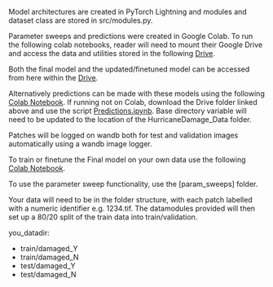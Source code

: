 Model architectures are created in PyTorch Lightning and modules and dataset class are stored in src/modules.py. 

Parameter sweeps and predictions were created in Google Colab. To run the following colab notebooks, reader will need to mount their Google Drive and access the data and utilities stored in the following [Drive](https://drive.google.com/drive/folders/1b9qMhMblYRnJHzZOqJeFnltUX9jpfLTo?usp=sharing). 

Both the final model and the updated/finetuned model can be accessed from here within the [Drive](https://drive.google.com/drive/folders/1sSKn6YagtzL70m8Ck3N3yppETwmd0hae?usp=sharing).

Alternatively predictions can be made with these models using the following [Colab Notebook](https://colab.research.google.com/drive/1EQUWDyDrzC-ZCKZ-z6f0sTiqZ1TF0BoX?usp=sharing). If running not on Colab, download the Drive folder linked above and use the script [Predictions.ipynb](https://github.com/graceebc9/HurricaneDamage/blob/main/model/Predictions.ipynb). Base directory variable will need to be updated to the location of the HurricaneDamage_Data folder. 

Patches will be logged on wandb both for test and validation images automatically using a wandb image logger. 

To train or finetune the Final model on your own data use the following [Colab Notebook](https://colab.research.google.com/drive/1M_XMjO6K1uJeCehBkYy9ijEa7eX9qDtb?usp=sharing). 

To use the parameter sweep functionality, use the [param_sweeps] folder. 

Your data will need to be in the folder structure, with each patch labelled with a numeric identifier e.g. 1234.tif. The datamodules provided will then set up a 80/20 split of the train data into train/validation.

you_datadir:
- train/damaged_Y
- train/damaged_N
- test/damaged_Y
- test/damaged_N
